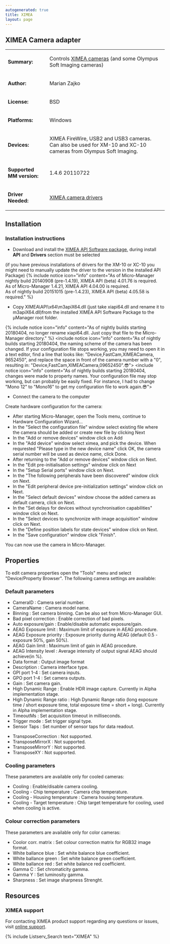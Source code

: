 ```yaml
---
autogenerated: true
title: XIMEA
layout: page
---
```


## XIMEA Camera adapter

<table>
<tr>
<td markdown="1">

**Summary:**

</td>
<td markdown="1">

Controls [XIMEA
cameras](http://www.ximea.com/en/products/scientific-cameras/) (and some
Olympus Soft Imaging cameras)

</td>
</tr>
<tr>
<td markdown="1">

**Author:**

</td>
<td markdown="1">

Marian Zajko

</td>
</tr>
<tr>
<td markdown="1">

**License:**

</td>
<td markdown="1">

BSD

</td>
</tr>
<tr>
<td markdown="1">

**Platforms:**

</td>
<td markdown="1">

Windows

</td>
</tr>
<tr>
<td markdown="1">

**Devices:**

</td>
<td markdown="1">

XIMEA FireWire, USB2 and USB3 cameras. Can also be used for XM-10 and
XC-10 cameras from Olympus Soft Imaging.

</td>
</tr>
<tr>
<td markdown="1">

**Supported MM version:**

</td>
<td markdown="1">

1.4.6 20110722

</td>
</tr>
<tr>
<td markdown="1">

**Driver Needed:**

</td>
<td markdown="1">

[XIMEA camera
drivers](http://www.ximea.com/support/wiki/apis/XIMEA_API_Software_Package/)

</td>
</tr>
</table>

## Installation

### Installation instructions

-   Download and install the [XIMEA API Software
    package](http://www.ximea.com/support/wiki/vision-libraries/Micro-Manager),
    during install **API** and **Drivers** section must be selected

(if you have previous installations of drivers for the XM-10 or XC-10
you might need to manually update the driver to the version in the
installed API Package)
{% include notice icon="info" content="As of Micro-Manager nightly build 20140908 (pre-1.4.19), XIMEA API (beta) 4.01.76 is required.<br />As of Micro-Manager 1.4.21, XIMEA API 4.04.00 is required.<br />As of nightly build 20151015 (pre-1.4.23), XIMEA API (beta) 4.05.58 is required." %}

-   Copy XIMEA\\API\\x64\\m3apiX64.dll (just take xiapi64.dll and rename
    it to m3apiX64.dll)from the installed XIMEA API Software Package to
    the μManager root folder.

{% include notice icon="info" content="As of nightly builds starting 20180404, no longer rename xiapi64.dll.  Just copy that file to the Micro-Manager directory." %}
&lt;include notice icon="info" content="As of nightly builds starting 20180404, the
naming scheme of the camera has been changed. If your configuration file
stops working, you may need to open it in a text editor, find a line
that looks like: "Device,FastCam,XIMEACamera, 9652450", and replace the
space in front of the camera number with a "0", resulting in:
"Device,FastCam,XIMEACamera,09652450".😎"&gt; &lt;include notice icon="info" content="As
of nightly builds starting 20180404, changes were made to property
names. Your configuration file may stop working, but can probably be
easily fixed. For instance, I had to change "Mono 12" to "Mono16" to get
my configuration file to work again.😎"&gt;

-   Connect the camera to the computer

Create hardware configuration for the camera:

-   After starting Micro-Manager, open the Tools menu, continue to
    Hardware Configuration Wizard...
-   In the "Select the configuration file" window select existing file
    where the camera should be added or create new file by clicking Next
-   In the "Add or remove devices" window click on Add
-   In the "Add device" window select ximea, and pick the device. When
    requrested "Please type in the new device name" click OK, the camera
    serial number will be used as device name, click Done.
-   After returning to the "Add or remove devices" window click on Next.
-   In the "Edit pre-initialisation settings" window click on Next
-   In the "Setup Serial ports" window click on Next.
-   In the "The following peripherals have been discovered" window click
    on Next.
-   In the "Edit peripheral device pre-initialization settings" window
    click on Next.
-   In the "Select default devices" window choose the added camera as
    default camera, click on Next.
-   In the "Set delays for devices without synchronisation capabilities"
    window click on Next.
-   In the "Select devices to synchronize with image acquisition" window
    click on Next.
-   In the "Define position labels for state devices" window click on
    Next.
-   In the "Save configuration" window click "Finish".

You can now use the camera in Micro-Manager.

## Properties

To edit camera properties open the "Tools" menu and select
"Device/Property Browser". The following camera settings are available:

### Default parameters

-   CameraID : Camera serial number.
-   CameraName : Camera model name.
-   Binning : Set camera binning. Can be also set from Micro-Manager
    GUI.
-   Bad pixel correction : Enable correction of bad pixels.
-   Auto exposure/gain : Enable/disable automatic exposure/gain.
-   AEAG Exposure limit : Maximum limit of exposure in AEAG procedure.
-   AEAG Exposure priority : Exposure priority during AEAG (default
    0.5 - exposure 50%, gain 50%).
-   AEAG Gain limit : Maximum limit of gain in AEAG procedure.
-   AEAG Intensity level : Average intensity of output signal AEAG
    should achieve(in %).
-   Data format : Output image format
-   Description : Camera interface type.
-   GPI port 1-4 : Set camera inputs.
-   GPO port 1-4 : Set camera outputs.
-   Gain : Set camera gain.
-   High Dynamic Range : Enable HDR image capture. Currently in Alpha
    implementation stage.
-   High Dynamic Range ratio : High Dynamic Range ratio (long exposure
    time / short exposure time, total exposure time = short + long).
    Currently in Alpha implementation stage.
-   TimeoutMs : Set acquisition timeout in milliseconds.
-   Trigger mode : Set trigger signal type.
-   Sensor Taps : Set number of sensor taps for data readout.

<!-- -->

-   TransposeCorrection : Not supported.
-   TransposeMirrorX : Not supported.
-   TransposeMirrorY : Not supported.
-   TransposeXY : Not supported.

### Cooling parameters

These parameters are available only for cooled cameras:

-   Cooling : Enable/disable camera cooling.
-   Cooling - Chip temperature : Camera chip temperature.
-   Cooling - Housing temperature : Camera housing temperature.
-   Cooling - Target temperature : Chip target temperature for cooling,
    used when cooling is active.

### Colour correction parameters

These parameters are available only for color cameras:

-   Coolor corr. matrix : Set colour correction matrix for RGB32 image
    format.
-   White ballance blue : Set white balance blue coefficient.
-   White ballance green : Set white balance green coefficient.
-   White ballance red : Set white balance red coefficient.
-   Gamma C : Set chromaticity gamma.
-   Gamma Y : Set luminosity gamma.
-   Sharpness : Set image sharpness Strenght.

## Resources

### XIMEA support

For contacting XIMEA product support regarding any questions or issues,
visit [online support](http://www.ximea.com/support/).

{% include Listserv_Search text="XIMEA" %}

